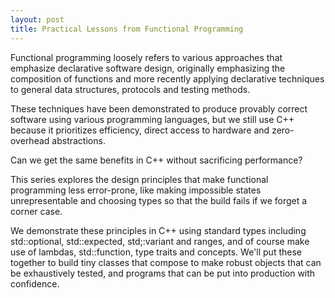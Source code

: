 ```yaml
---
layout: post
title: Practical Lessons from Functional Programming
---
```


Functional programming loosely refers to various approaches that emphasize
declarative software design, originally emphasizing the composition of
functions and more recently applying declarative techniques to general data
structures, protocols and testing methods.

These techniques have been demonstrated to produce provably correct software
using various programming languages, but we still use C++ because it
prioritizes efficiency, direct access to hardware and zero-overhead abstractions.

Can we get the same benefits in C++ without sacrificing performance?

This series explores the design principles that make functional programming
less error-prone, like making impossible states unrepresentable
and choosing types so that the build fails if we forget a corner case.

We demonstrate these principles in C++ using standard types including
std::optional, std::expected, std;:variant and ranges, and of course make
use of lambdas, std::function, type traits and concepts. We'll put these
together to build tiny classes that compose to make robust objects that
can be exhaustively tested, and programs that can be put into production
with confidence.
